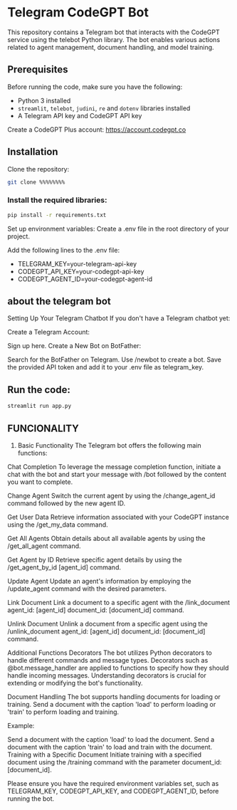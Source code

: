 # Telegram CodeGPT Bot

This repository contains a Telegram bot that interacts with the CodeGPT service using the telebot Python library. The bot enables various actions related to agent management, document handling, and model training.

## Prerequisites

Before running the code, make sure you have the following:

- Python 3 installed
- `streamlit`, `telebot`, `judini`, `re` and `dotenv` libraries installed
- A Telegram API key and CodeGPT API key

Create a CodeGPT Plus account: https://account.codegpt.co

## Installation

Clone the repository:

```bash
git clone %%%%%%%%
```

### Install the required libraries:

```bash
pip install -r requirements.txt
```

Set up environment variables:
Create a .env file in the root directory of your project.

Add the following lines to the .env file:

- TELEGRAM_KEY=your-telegram-api-key
- CODEGPT_API_KEY=your-codegpt-api-key
- CODEGPT_AGENT_ID=your-codegpt-agent-id

## about the telegram bot

Setting Up Your Telegram Chatbot
If you don't have a Telegram chatbot yet:

Create a Telegram Account:

Sign up here.
Create a New Bot on BotFather:

Search for the BotFather on Telegram.
Use /newbot to create a bot.
Save the provided API token and add it to your .env file as telegram_key.

## Run the code:

```bash
streamlit run app.py
```

## FUNCIONALITY

1. Basic Functionality
   The Telegram bot offers the following main functions:

Chat Completion
To leverage the message completion function, initiate a chat with the bot and start your message with /bot followed by the content you want to complete.

Change Agent
Switch the current agent by using the /change_agent_id command followed by the new agent ID.

Get User Data
Retrieve information associated with your CodeGPT instance using the /get_my_data command.

Get All Agents
Obtain details about all available agents by using the /get_all_agent command.

Get Agent by ID
Retrieve specific agent details by using the /get_agent_by_id [agent_id] command.

Update Agent
Update an agent's information by employing the /update_agent command with the desired parameters.

Link Document
Link a document to a specific agent with the /link_document agent_id: [agent_id] document_id: [document_id] command.

Unlink Document
Unlink a document from a specific agent using the /unlink_document agent_id: [agent_id] document_id: [document_id] command.

Additional Functions
Decorators
The bot utilizes Python decorators to handle different commands and message types. Decorators such as @bot.message_handler are applied to functions to specify how they should handle incoming messages. Understanding decorators is crucial for extending or modifying the bot's functionality.

Document Handling
The bot supports handling documents for loading or training. Send a document with the caption 'load' to perform loading or 'train' to perform loading and training.

Example:

Send a document with the caption 'load' to load the document.
Send a document with the caption 'train' to load and train with the document.
Training with a Specific Document
Initiate training with a specified document using the /training command with the parameter document_id: [document_id].

Please ensure you have the required environment variables set, such as TELEGRAM_KEY, CODEGPT_API_KEY, and CODEGPT_AGENT_ID, before running the bot.

